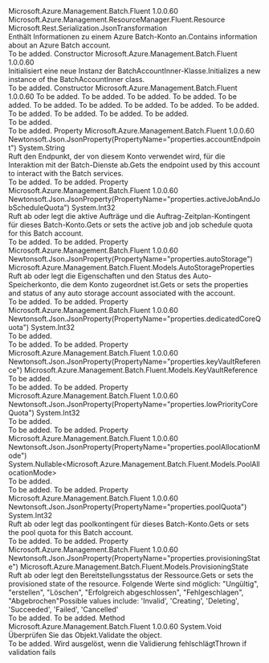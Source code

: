 <Type Name="BatchAccountInner" FullName="Microsoft.Azure.Management.Batch.Fluent.Models.BatchAccountInner">
  <TypeSignature Language="C#" Value="public class BatchAccountInner : Microsoft.Azure.Management.ResourceManager.Fluent.Resource" />
  <TypeSignature Language="ILAsm" Value=".class public auto ansi beforefieldinit BatchAccountInner extends Microsoft.Azure.Management.ResourceManager.Fluent.Resource" />
  <TypeSignature Language="DocId" Value="T:Microsoft.Azure.Management.Batch.Fluent.Models.BatchAccountInner" />
  <TypeSignature Language="VB.NET" Value="Public Class BatchAccountInner&#xA;Inherits Resource" />
  <TypeSignature Language="F#" Value="type BatchAccountInner = class&#xA;    inherit Resource" />
  <AssemblyInfo>
    <AssemblyName>Microsoft.Azure.Management.Batch.Fluent</AssemblyName>
    <AssemblyVersion>1.0.0.60</AssemblyVersion>
  </AssemblyInfo>
  <Base>
    <BaseTypeName>Microsoft.Azure.Management.ResourceManager.Fluent.Resource</BaseTypeName>
  </Base>
  <Interfaces />
  <Attributes>
    <Attribute>
      <AttributeName>Microsoft.Rest.Serialization.JsonTransformation</AttributeName>
    </Attribute>
  </Attributes>
  <Docs>
    <summary>
            <span data-ttu-id="395d1-101">Enthält Informationen zu einem Azure Batch-Konto an.</span><span class="sxs-lookup"><span data-stu-id="395d1-101">Contains information about an Azure Batch account.</span></span>
            </summary>
    <remarks>To be added.</remarks>
  </Docs>
  <Members>
    <Member MemberName=".ctor">
      <MemberSignature Language="C#" Value="public BatchAccountInner ();" />
      <MemberSignature Language="ILAsm" Value=".method public hidebysig specialname rtspecialname instance void .ctor() cil managed" />
      <MemberSignature Language="DocId" Value="M:Microsoft.Azure.Management.Batch.Fluent.Models.BatchAccountInner.#ctor" />
      <MemberSignature Language="VB.NET" Value="Public Sub New ()" />
      <MemberType>Constructor</MemberType>
      <AssemblyInfo>
        <AssemblyName>Microsoft.Azure.Management.Batch.Fluent</AssemblyName>
        <AssemblyVersion>1.0.0.60</AssemblyVersion>
      </AssemblyInfo>
      <Parameters />
      <Docs>
        <summary>
            <span data-ttu-id="395d1-102">Initialisiert eine neue Instanz der BatchAccountInner-Klasse.</span><span class="sxs-lookup"><span data-stu-id="395d1-102">Initializes a new instance of the BatchAccountInner class.</span></span>
            </summary>
        <remarks>To be added.</remarks>
      </Docs>
    </Member>
    <Member MemberName=".ctor">
      <MemberSignature Language="C#" Value="public BatchAccountInner (string location = null, string id = null, string name = null, string type = null, System.Collections.Generic.IDictionary&lt;string,string&gt; tags = null, string accountEndpoint = null, Microsoft.Azure.Management.Batch.Fluent.Models.ProvisioningState provisioningState = Microsoft.Azure.Management.Batch.Fluent.Models.ProvisioningState.Invalid, Nullable&lt;Microsoft.Azure.Management.Batch.Fluent.Models.PoolAllocationMode&gt; poolAllocationMode = null, Microsoft.Azure.Management.Batch.Fluent.Models.KeyVaultReference keyVaultReference = null, Microsoft.Azure.Management.Batch.Fluent.Models.AutoStorageProperties autoStorage = null, int dedicatedCoreQuota = 0, int lowPriorityCoreQuota = 0, int poolQuota = 0, int activeJobAndJobScheduleQuota = 0);" />
      <MemberSignature Language="ILAsm" Value=".method public hidebysig specialname rtspecialname instance void .ctor(string location, string id, string name, string type, class System.Collections.Generic.IDictionary`2&lt;string, string&gt; tags, string accountEndpoint, valuetype Microsoft.Azure.Management.Batch.Fluent.Models.ProvisioningState provisioningState, valuetype System.Nullable`1&lt;valuetype Microsoft.Azure.Management.Batch.Fluent.Models.PoolAllocationMode&gt; poolAllocationMode, class Microsoft.Azure.Management.Batch.Fluent.Models.KeyVaultReference keyVaultReference, class Microsoft.Azure.Management.Batch.Fluent.Models.AutoStorageProperties autoStorage, int32 dedicatedCoreQuota, int32 lowPriorityCoreQuota, int32 poolQuota, int32 activeJobAndJobScheduleQuota) cil managed" />
      <MemberSignature Language="DocId" Value="M:Microsoft.Azure.Management.Batch.Fluent.Models.BatchAccountInner.#ctor(System.String,System.String,System.String,System.String,System.Collections.Generic.IDictionary{System.String,System.String},System.String,Microsoft.Azure.Management.Batch.Fluent.Models.ProvisioningState,System.Nullable{Microsoft.Azure.Management.Batch.Fluent.Models.PoolAllocationMode},Microsoft.Azure.Management.Batch.Fluent.Models.KeyVaultReference,Microsoft.Azure.Management.Batch.Fluent.Models.AutoStorageProperties,System.Int32,System.Int32,System.Int32,System.Int32)" />
      <MemberSignature Language="F#" Value="new Microsoft.Azure.Management.Batch.Fluent.Models.BatchAccountInner : string * string * string * string * System.Collections.Generic.IDictionary&lt;string, string&gt; * string * Microsoft.Azure.Management.Batch.Fluent.Models.ProvisioningState * Nullable&lt;Microsoft.Azure.Management.Batch.Fluent.Models.PoolAllocationMode&gt; * Microsoft.Azure.Management.Batch.Fluent.Models.KeyVaultReference * Microsoft.Azure.Management.Batch.Fluent.Models.AutoStorageProperties * int * int * int * int -&gt; Microsoft.Azure.Management.Batch.Fluent.Models.BatchAccountInner" Usage="new Microsoft.Azure.Management.Batch.Fluent.Models.BatchAccountInner (location, id, name, type, tags, accountEndpoint, provisioningState, poolAllocationMode, keyVaultReference, autoStorage, dedicatedCoreQuota, lowPriorityCoreQuota, poolQuota, activeJobAndJobScheduleQuota)" />
      <MemberType>Constructor</MemberType>
      <AssemblyInfo>
        <AssemblyName>Microsoft.Azure.Management.Batch.Fluent</AssemblyName>
        <AssemblyVersion>1.0.0.60</AssemblyVersion>
      </AssemblyInfo>
      <Parameters>
        <Parameter Name="location" Type="System.String" />
        <Parameter Name="id" Type="System.String" />
        <Parameter Name="name" Type="System.String" />
        <Parameter Name="type" Type="System.String" />
        <Parameter Name="tags" Type="System.Collections.Generic.IDictionary&lt;System.String,System.String&gt;" />
        <Parameter Name="accountEndpoint" Type="System.String" />
        <Parameter Name="provisioningState" Type="Microsoft.Azure.Management.Batch.Fluent.Models.ProvisioningState" />
        <Parameter Name="poolAllocationMode" Type="System.Nullable&lt;Microsoft.Azure.Management.Batch.Fluent.Models.PoolAllocationMode&gt;" />
        <Parameter Name="keyVaultReference" Type="Microsoft.Azure.Management.Batch.Fluent.Models.KeyVaultReference" />
        <Parameter Name="autoStorage" Type="Microsoft.Azure.Management.Batch.Fluent.Models.AutoStorageProperties" />
        <Parameter Name="dedicatedCoreQuota" Type="System.Int32" />
        <Parameter Name="lowPriorityCoreQuota" Type="System.Int32" />
        <Parameter Name="poolQuota" Type="System.Int32" />
        <Parameter Name="activeJobAndJobScheduleQuota" Type="System.Int32" />
      </Parameters>
      <Docs>
        <param name="location">To be added.</param>
        <param name="id">To be added.</param>
        <param name="name">To be added.</param>
        <param name="type">To be added.</param>
        <param name="tags">To be added.</param>
        <param name="accountEndpoint">To be added.</param>
        <param name="provisioningState">To be added.</param>
        <param name="poolAllocationMode">To be added.</param>
        <param name="keyVaultReference">To be added.</param>
        <param name="autoStorage">To be added.</param>
        <param name="dedicatedCoreQuota">To be added.</param>
        <param name="lowPriorityCoreQuota">To be added.</param>
        <param name="poolQuota">To be added.</param>
        <param name="activeJobAndJobScheduleQuota">To be added.</param>
        <summary>To be added.</summary>
        <remarks>To be added.</remarks>
      </Docs>
    </Member>
    <Member MemberName="AccountEndpoint">
      <MemberSignature Language="C#" Value="public string AccountEndpoint { get; }" />
      <MemberSignature Language="ILAsm" Value=".property instance string AccountEndpoint" />
      <MemberSignature Language="DocId" Value="P:Microsoft.Azure.Management.Batch.Fluent.Models.BatchAccountInner.AccountEndpoint" />
      <MemberSignature Language="VB.NET" Value="Public ReadOnly Property AccountEndpoint As String" />
      <MemberSignature Language="F#" Value="member this.AccountEndpoint : string" Usage="Microsoft.Azure.Management.Batch.Fluent.Models.BatchAccountInner.AccountEndpoint" />
      <MemberType>Property</MemberType>
      <AssemblyInfo>
        <AssemblyName>Microsoft.Azure.Management.Batch.Fluent</AssemblyName>
        <AssemblyVersion>1.0.0.60</AssemblyVersion>
      </AssemblyInfo>
      <Attributes>
        <Attribute>
          <AttributeName>Newtonsoft.Json.JsonProperty(PropertyName="properties.accountEndpoint")</AttributeName>
        </Attribute>
      </Attributes>
      <ReturnValue>
        <ReturnType>System.String</ReturnType>
      </ReturnValue>
      <Docs>
        <summary>
            <span data-ttu-id="395d1-103">Ruft den Endpunkt, der von diesem Konto verwendet wird, für die Interaktion mit der Batch-Dienste ab.</span><span class="sxs-lookup"><span data-stu-id="395d1-103">Gets the endpoint used by this account to interact with the Batch services.</span></span>
            </summary>
        <value>To be added.</value>
        <remarks>To be added.</remarks>
      </Docs>
    </Member>
    <Member MemberName="ActiveJobAndJobScheduleQuota">
      <MemberSignature Language="C#" Value="public int ActiveJobAndJobScheduleQuota { get; }" />
      <MemberSignature Language="ILAsm" Value=".property instance int32 ActiveJobAndJobScheduleQuota" />
      <MemberSignature Language="DocId" Value="P:Microsoft.Azure.Management.Batch.Fluent.Models.BatchAccountInner.ActiveJobAndJobScheduleQuota" />
      <MemberSignature Language="VB.NET" Value="Public ReadOnly Property ActiveJobAndJobScheduleQuota As Integer" />
      <MemberSignature Language="F#" Value="member this.ActiveJobAndJobScheduleQuota : int" Usage="Microsoft.Azure.Management.Batch.Fluent.Models.BatchAccountInner.ActiveJobAndJobScheduleQuota" />
      <MemberType>Property</MemberType>
      <AssemblyInfo>
        <AssemblyName>Microsoft.Azure.Management.Batch.Fluent</AssemblyName>
        <AssemblyVersion>1.0.0.60</AssemblyVersion>
      </AssemblyInfo>
      <Attributes>
        <Attribute>
          <AttributeName>Newtonsoft.Json.JsonProperty(PropertyName="properties.activeJobAndJobScheduleQuota")</AttributeName>
        </Attribute>
      </Attributes>
      <ReturnValue>
        <ReturnType>System.Int32</ReturnType>
      </ReturnValue>
      <Docs>
        <summary>
            <span data-ttu-id="395d1-104">Ruft ab oder legt die aktive Aufträge und die Auftrag-Zeitplan-Kontingent für dieses Batch-Konto.</span><span class="sxs-lookup"><span data-stu-id="395d1-104">Gets or sets the active job and job schedule quota for this Batch account.</span></span>
            </summary>
        <value>To be added.</value>
        <remarks>To be added.</remarks>
      </Docs>
    </Member>
    <Member MemberName="AutoStorage">
      <MemberSignature Language="C#" Value="public Microsoft.Azure.Management.Batch.Fluent.Models.AutoStorageProperties AutoStorage { get; }" />
      <MemberSignature Language="ILAsm" Value=".property instance class Microsoft.Azure.Management.Batch.Fluent.Models.AutoStorageProperties AutoStorage" />
      <MemberSignature Language="DocId" Value="P:Microsoft.Azure.Management.Batch.Fluent.Models.BatchAccountInner.AutoStorage" />
      <MemberSignature Language="VB.NET" Value="Public ReadOnly Property AutoStorage As AutoStorageProperties" />
      <MemberSignature Language="F#" Value="member this.AutoStorage : Microsoft.Azure.Management.Batch.Fluent.Models.AutoStorageProperties" Usage="Microsoft.Azure.Management.Batch.Fluent.Models.BatchAccountInner.AutoStorage" />
      <MemberType>Property</MemberType>
      <AssemblyInfo>
        <AssemblyName>Microsoft.Azure.Management.Batch.Fluent</AssemblyName>
        <AssemblyVersion>1.0.0.60</AssemblyVersion>
      </AssemblyInfo>
      <Attributes>
        <Attribute>
          <AttributeName>Newtonsoft.Json.JsonProperty(PropertyName="properties.autoStorage")</AttributeName>
        </Attribute>
      </Attributes>
      <ReturnValue>
        <ReturnType>Microsoft.Azure.Management.Batch.Fluent.Models.AutoStorageProperties</ReturnType>
      </ReturnValue>
      <Docs>
        <summary>
            <span data-ttu-id="395d1-105">Ruft ab oder legt die Eigenschaften und den Status des Auto-Speicherkonto, die dem Konto zugeordnet ist.</span><span class="sxs-lookup"><span data-stu-id="395d1-105">Gets or sets the properties and status of any auto storage account associated with the account.</span></span>
            </summary>
        <value>To be added.</value>
        <remarks>To be added.</remarks>
      </Docs>
    </Member>
    <Member MemberName="DedicatedCoreQuota">
      <MemberSignature Language="C#" Value="public int DedicatedCoreQuota { get; }" />
      <MemberSignature Language="ILAsm" Value=".property instance int32 DedicatedCoreQuota" />
      <MemberSignature Language="DocId" Value="P:Microsoft.Azure.Management.Batch.Fluent.Models.BatchAccountInner.DedicatedCoreQuota" />
      <MemberSignature Language="VB.NET" Value="Public ReadOnly Property DedicatedCoreQuota As Integer" />
      <MemberSignature Language="F#" Value="member this.DedicatedCoreQuota : int" Usage="Microsoft.Azure.Management.Batch.Fluent.Models.BatchAccountInner.DedicatedCoreQuota" />
      <MemberType>Property</MemberType>
      <AssemblyInfo>
        <AssemblyName>Microsoft.Azure.Management.Batch.Fluent</AssemblyName>
        <AssemblyVersion>1.0.0.60</AssemblyVersion>
      </AssemblyInfo>
      <Attributes>
        <Attribute>
          <AttributeName>Newtonsoft.Json.JsonProperty(PropertyName="properties.dedicatedCoreQuota")</AttributeName>
        </Attribute>
      </Attributes>
      <ReturnValue>
        <ReturnType>System.Int32</ReturnType>
      </ReturnValue>
      <Docs>
        <summary>To be added.</summary>
        <value>To be added.</value>
        <remarks>To be added.</remarks>
      </Docs>
    </Member>
    <Member MemberName="KeyVaultReference">
      <MemberSignature Language="C#" Value="public Microsoft.Azure.Management.Batch.Fluent.Models.KeyVaultReference KeyVaultReference { get; }" />
      <MemberSignature Language="ILAsm" Value=".property instance class Microsoft.Azure.Management.Batch.Fluent.Models.KeyVaultReference KeyVaultReference" />
      <MemberSignature Language="DocId" Value="P:Microsoft.Azure.Management.Batch.Fluent.Models.BatchAccountInner.KeyVaultReference" />
      <MemberSignature Language="VB.NET" Value="Public ReadOnly Property KeyVaultReference As KeyVaultReference" />
      <MemberSignature Language="F#" Value="member this.KeyVaultReference : Microsoft.Azure.Management.Batch.Fluent.Models.KeyVaultReference" Usage="Microsoft.Azure.Management.Batch.Fluent.Models.BatchAccountInner.KeyVaultReference" />
      <MemberType>Property</MemberType>
      <AssemblyInfo>
        <AssemblyName>Microsoft.Azure.Management.Batch.Fluent</AssemblyName>
        <AssemblyVersion>1.0.0.60</AssemblyVersion>
      </AssemblyInfo>
      <Attributes>
        <Attribute>
          <AttributeName>Newtonsoft.Json.JsonProperty(PropertyName="properties.keyVaultReference")</AttributeName>
        </Attribute>
      </Attributes>
      <ReturnValue>
        <ReturnType>Microsoft.Azure.Management.Batch.Fluent.Models.KeyVaultReference</ReturnType>
      </ReturnValue>
      <Docs>
        <summary>To be added.</summary>
        <value>To be added.</value>
        <remarks>To be added.</remarks>
      </Docs>
    </Member>
    <Member MemberName="LowPriorityCoreQuota">
      <MemberSignature Language="C#" Value="public int LowPriorityCoreQuota { get; }" />
      <MemberSignature Language="ILAsm" Value=".property instance int32 LowPriorityCoreQuota" />
      <MemberSignature Language="DocId" Value="P:Microsoft.Azure.Management.Batch.Fluent.Models.BatchAccountInner.LowPriorityCoreQuota" />
      <MemberSignature Language="VB.NET" Value="Public ReadOnly Property LowPriorityCoreQuota As Integer" />
      <MemberSignature Language="F#" Value="member this.LowPriorityCoreQuota : int" Usage="Microsoft.Azure.Management.Batch.Fluent.Models.BatchAccountInner.LowPriorityCoreQuota" />
      <MemberType>Property</MemberType>
      <AssemblyInfo>
        <AssemblyName>Microsoft.Azure.Management.Batch.Fluent</AssemblyName>
        <AssemblyVersion>1.0.0.60</AssemblyVersion>
      </AssemblyInfo>
      <Attributes>
        <Attribute>
          <AttributeName>Newtonsoft.Json.JsonProperty(PropertyName="properties.lowPriorityCoreQuota")</AttributeName>
        </Attribute>
      </Attributes>
      <ReturnValue>
        <ReturnType>System.Int32</ReturnType>
      </ReturnValue>
      <Docs>
        <summary>To be added.</summary>
        <value>To be added.</value>
        <remarks>To be added.</remarks>
      </Docs>
    </Member>
    <Member MemberName="PoolAllocationMode">
      <MemberSignature Language="C#" Value="public Nullable&lt;Microsoft.Azure.Management.Batch.Fluent.Models.PoolAllocationMode&gt; PoolAllocationMode { get; }" />
      <MemberSignature Language="ILAsm" Value=".property instance valuetype System.Nullable`1&lt;valuetype Microsoft.Azure.Management.Batch.Fluent.Models.PoolAllocationMode&gt; PoolAllocationMode" />
      <MemberSignature Language="DocId" Value="P:Microsoft.Azure.Management.Batch.Fluent.Models.BatchAccountInner.PoolAllocationMode" />
      <MemberSignature Language="VB.NET" Value="Public ReadOnly Property PoolAllocationMode As Nullable(Of PoolAllocationMode)" />
      <MemberSignature Language="F#" Value="member this.PoolAllocationMode : Nullable&lt;Microsoft.Azure.Management.Batch.Fluent.Models.PoolAllocationMode&gt;" Usage="Microsoft.Azure.Management.Batch.Fluent.Models.BatchAccountInner.PoolAllocationMode" />
      <MemberType>Property</MemberType>
      <AssemblyInfo>
        <AssemblyName>Microsoft.Azure.Management.Batch.Fluent</AssemblyName>
        <AssemblyVersion>1.0.0.60</AssemblyVersion>
      </AssemblyInfo>
      <Attributes>
        <Attribute>
          <AttributeName>Newtonsoft.Json.JsonProperty(PropertyName="properties.poolAllocationMode")</AttributeName>
        </Attribute>
      </Attributes>
      <ReturnValue>
        <ReturnType>System.Nullable&lt;Microsoft.Azure.Management.Batch.Fluent.Models.PoolAllocationMode&gt;</ReturnType>
      </ReturnValue>
      <Docs>
        <summary>To be added.</summary>
        <value>To be added.</value>
        <remarks>To be added.</remarks>
      </Docs>
    </Member>
    <Member MemberName="PoolQuota">
      <MemberSignature Language="C#" Value="public int PoolQuota { get; }" />
      <MemberSignature Language="ILAsm" Value=".property instance int32 PoolQuota" />
      <MemberSignature Language="DocId" Value="P:Microsoft.Azure.Management.Batch.Fluent.Models.BatchAccountInner.PoolQuota" />
      <MemberSignature Language="VB.NET" Value="Public ReadOnly Property PoolQuota As Integer" />
      <MemberSignature Language="F#" Value="member this.PoolQuota : int" Usage="Microsoft.Azure.Management.Batch.Fluent.Models.BatchAccountInner.PoolQuota" />
      <MemberType>Property</MemberType>
      <AssemblyInfo>
        <AssemblyName>Microsoft.Azure.Management.Batch.Fluent</AssemblyName>
        <AssemblyVersion>1.0.0.60</AssemblyVersion>
      </AssemblyInfo>
      <Attributes>
        <Attribute>
          <AttributeName>Newtonsoft.Json.JsonProperty(PropertyName="properties.poolQuota")</AttributeName>
        </Attribute>
      </Attributes>
      <ReturnValue>
        <ReturnType>System.Int32</ReturnType>
      </ReturnValue>
      <Docs>
        <summary>
            <span data-ttu-id="395d1-106">Ruft ab oder legt das poolkontingent für dieses Batch-Konto.</span><span class="sxs-lookup"><span data-stu-id="395d1-106">Gets or sets the pool quota for this Batch account.</span></span>
            </summary>
        <value>To be added.</value>
        <remarks>To be added.</remarks>
      </Docs>
    </Member>
    <Member MemberName="ProvisioningState">
      <MemberSignature Language="C#" Value="public Microsoft.Azure.Management.Batch.Fluent.Models.ProvisioningState ProvisioningState { get; }" />
      <MemberSignature Language="ILAsm" Value=".property instance valuetype Microsoft.Azure.Management.Batch.Fluent.Models.ProvisioningState ProvisioningState" />
      <MemberSignature Language="DocId" Value="P:Microsoft.Azure.Management.Batch.Fluent.Models.BatchAccountInner.ProvisioningState" />
      <MemberSignature Language="VB.NET" Value="Public ReadOnly Property ProvisioningState As ProvisioningState" />
      <MemberSignature Language="F#" Value="member this.ProvisioningState : Microsoft.Azure.Management.Batch.Fluent.Models.ProvisioningState" Usage="Microsoft.Azure.Management.Batch.Fluent.Models.BatchAccountInner.ProvisioningState" />
      <MemberType>Property</MemberType>
      <AssemblyInfo>
        <AssemblyName>Microsoft.Azure.Management.Batch.Fluent</AssemblyName>
        <AssemblyVersion>1.0.0.60</AssemblyVersion>
      </AssemblyInfo>
      <Attributes>
        <Attribute>
          <AttributeName>Newtonsoft.Json.JsonProperty(PropertyName="properties.provisioningState")</AttributeName>
        </Attribute>
      </Attributes>
      <ReturnValue>
        <ReturnType>Microsoft.Azure.Management.Batch.Fluent.Models.ProvisioningState</ReturnType>
      </ReturnValue>
      <Docs>
        <summary>
            <span data-ttu-id="395d1-107">Ruft ab oder legt den Bereitstellungsstatus der Ressource.</span><span class="sxs-lookup"><span data-stu-id="395d1-107">Gets or sets the provisioned state of the resource.</span></span> <span data-ttu-id="395d1-108">Folgende Werte sind möglich: "Ungültig", "erstellen", "Löschen", "Erfolgreich abgeschlossen", "Fehlgeschlagen", "Abgebrochen"</span><span class="sxs-lookup"><span data-stu-id="395d1-108">Possible values include: 'Invalid', 'Creating', 'Deleting', 'Succeeded', 'Failed', 'Cancelled'</span></span>
            </summary>
        <value>To be added.</value>
        <remarks>To be added.</remarks>
      </Docs>
    </Member>
    <Member MemberName="Validate">
      <MemberSignature Language="C#" Value="public virtual void Validate ();" />
      <MemberSignature Language="ILAsm" Value=".method public hidebysig newslot virtual instance void Validate() cil managed" />
      <MemberSignature Language="DocId" Value="M:Microsoft.Azure.Management.Batch.Fluent.Models.BatchAccountInner.Validate" />
      <MemberSignature Language="VB.NET" Value="Public Overridable Sub Validate ()" />
      <MemberSignature Language="F#" Value="override this.Validate : unit -&gt; unit" Usage="batchAccountInner.Validate " />
      <MemberType>Method</MemberType>
      <AssemblyInfo>
        <AssemblyName>Microsoft.Azure.Management.Batch.Fluent</AssemblyName>
        <AssemblyVersion>1.0.0.60</AssemblyVersion>
      </AssemblyInfo>
      <ReturnValue>
        <ReturnType>System.Void</ReturnType>
      </ReturnValue>
      <Parameters />
      <Docs>
        <summary>
            <span data-ttu-id="395d1-109">Überprüfen Sie das Objekt.</span><span class="sxs-lookup"><span data-stu-id="395d1-109">Validate the object.</span></span>
            </summary>
        <remarks>To be added.</remarks>
        <exception cref="T:Microsoft.Rest.ValidationException">
            <span data-ttu-id="395d1-110">Wird ausgelöst, wenn die Validierung fehlschlägt</span><span class="sxs-lookup"><span data-stu-id="395d1-110">Thrown if validation fails</span></span>
            </exception>
      </Docs>
    </Member>
  </Members>
</Type>